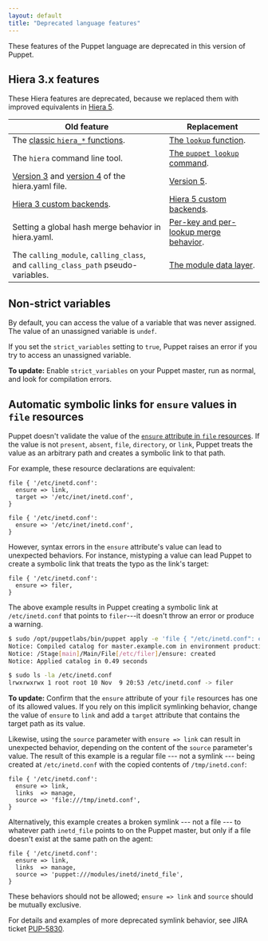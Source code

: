 ```yaml
---
layout: default
title: "Deprecated language features"
---
```


These features of the Puppet language are deprecated in this version of Puppet.

## Hiera 3.x features

[hiera_functions]: ./hiera_use_hiera_functions.html
[v3]: ./hiera_config_yaml_3.html
[v4]: ./hiera_config_yaml_4.html
[v5]: ./hiera_config_yaml_5.html
[custom_backend]: ./hiera_custom_backends.html
[merging]: ./hiera_merging.html
[module layer]: ./hiera_layers.html#the-module-layer
[lookup_function]: ./hiera_automatic.html#looking-up-data-with-hiera
[lookup_command]: ./man/lookup.html
[backend_3]: {{hiera}}/custom_backends.html

These Hiera features are deprecated, because we replaced them with improved equivalents in [Hiera 5](./hiera_intro.html).

Old feature | Replacement
------------|------------
The [classic `hiera_*` functions][hiera_functions].         | [The `lookup` function][lookup_function].
The `hiera` command line tool.                              | [The `puppet lookup` command][lookup_command].
[Version 3][v3] and [version 4][v4] of the hiera.yaml file. | [Version 5][v5].
[Hiera 3 custom backends][backend_3].                       | [Hiera 5 custom backends][custom_backend].
Setting a global hash merge behavior in hiera.yaml.         | [Per-key and per-lookup merge behavior][merging].
The `calling_module`, `calling_class`, and `calling_class_path` pseudo-variables. | [The module data layer][module layer].

## Non-strict variables

By default, you can access the value of a variable that was never assigned. The value of an unassigned variable is `undef`.

If you set the `strict_variables` setting to `true`, Puppet raises an error if you try to access an unassigned variable.

**To update:** Enable `strict_variables` on your Puppet master, run as normal, and look for compilation errors.

## Automatic symbolic links for `ensure` values in `file` resources

Puppet doesn't validate the value of the [`ensure` attribute in `file` resources](./types/file.html#file-attribute-ensure). If the value is not `present`, `absent`, `file`, `directory`, or `link`, Puppet treats the value as an arbitrary path and creates a symbolic link to that path.

For example, these resource declarations are equivalent:

``` puppet
file { '/etc/inetd.conf':
  ensure => link,
  target => '/etc/inet/inetd.conf',
}

file { '/etc/inetd.conf':
  ensure => '/etc/inet/inetd.conf',
}
```

However, syntax errors in the `ensure` attribute's value can lead to unexpected behaviors. For instance, mistyping a value can lead Puppet to create a symbolic link that treats the typo as the link's target:

``` puppet
file { '/etc/inetd.conf':
  ensure => filer,
}
```

The above example results in Puppet creating a symbolic link at `/etc/inetd.conf` that points to `filer`---it doesn't throw an error or produce a warning.

``` bash
$ sudo /opt/puppetlabs/bin/puppet apply -e 'file { "/etc/inetd.conf": ensure => filer}'
Notice: Compiled catalog for master.example.com in environment production in 1.18 seconds
Notice: /Stage[main]/Main/File[/etc/filer]/ensure: created
Notice: Applied catalog in 0.49 seconds

$ sudo ls -la /etc/inetd.conf
lrwxrwxrwx 1 root root 10 Nov  9 20:53 /etc/inetd.conf -> filer
```

**To update:** Confirm that the `ensure` attribute of your `file` resources has one of its allowed values. If you rely on this implicit symlinking behavior, change the value of `ensure` to `link` and add a `target` attribute that contains the target path as its value.

Likewise, using the `source` parameter with `ensure => link` can result in unexpected behavior, depending on the content of the `source` parameter's value. The result of this example is a regular file --- not a symlink --- being created at `/etc/inetd.conf` with the copied contents of `/tmp/inetd.conf`:

``` puppet
file { '/etc/inetd.conf':
  ensure => link,
  links  => manage,
  source => 'file:///tmp/inetd.conf',
}
```

Alternatively, this example creates a broken symlink --- not a file --- to whatever path `inetd_file` points to on the Puppet master, but only if a file doesn't exist at the same path on the agent:

``` puppet
file { '/etc/inetd.conf':
  ensure => link,
  links  => manage,
  source => 'puppet:///modules/inetd/inetd_file',
}
```

These behaviors should not be allowed; `ensure => link` and `source` should be mutually exclusive.

For details and examples of more deprecated symlink behavior, see JIRA ticket [PUP-5830](https://tickets.puppetlabs.com/browse/PUP-5830).
